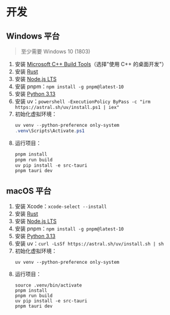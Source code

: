 # 开发

## Windows 平台

> 至少需要 Windows 10 (1803)

1. 安装 [Microsoft C++ Build Tools](https://visualstudio.microsoft.com/visual-cpp-build-tools/)（选择"使用 C++ 的桌面开发"）
2. 安装 [Rust](https://www.rust-lang.org/zh-CN/tools/install)
3. 安装 [Node.js LTS](https://nodejs.org/zh-cn)
4. 安装 pnpm：`npm install -g pnpm@latest-10`
5. 安装 [Python 3.13](https://www.python.org/downloads/)
6. 安装 uv：`powershell -ExecutionPolicy ByPass -c "irm https://astral.sh/uv/install.ps1 | iex"`
7. 初始化虚拟环境：
   ```powershell
   uv venv --python-preference only-system
   .venv\Scripts\Activate.ps1
   ```
8. 运行项目：
   ```powershell
   pnpm install
   pnpm run build
   uv pip install -e src-tauri
   pnpm tauri dev
   ```

## macOS 平台

1. 安装 Xcode：`xcode-select --install`
2. 安装 [Rust](https://www.rust-lang.org/tools/install)
3. 安装 [Node.js LTS](https://nodejs.org/zh-cn)
4. 安装 pnpm：`npm install -g pnpm@latest-10`
5. 安装 [Python 3.13](https://www.python.org/downloads/)
6. 安装 uv：`curl -LsSf https://astral.sh/uv/install.sh | sh`
7. 初始化虚拟环境：
   ```shell
   uv venv --python-preference only-system
   ```
8. 运行项目：
   ```shell
   source .venv/bin/activate
   pnpm install
   pnpm run build
   uv pip install -e src-tauri
   pnpm tauri dev
   ```

